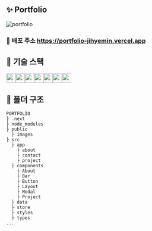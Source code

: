 ## ✨ Portfolio

![portfolio](https://github.com/user-attachments/assets/f835fa67-89d2-4f63-83b5-4f846f99c435)

### 🔗 배포 주소 https://portfolio-jihyemin.vercel.app

## 🔨 기술 스택

<img src="https://img.shields.io/badge/next.js-000000?style=flat-square&logo=next.js&logoColor=white" height="25"/><img src="https://img.shields.io/badge/react-61DAFB?style=flat-square&logo=react&logoColor=black" height="25"/><img src="https://img.shields.io/badge/typescript-3178C6?style=flat-square&logo=typeScript&logoColor=white" height="25"/><img src="https://img.shields.io/badge/sass-CC6699?style=flat-square&logo=sass&logoColor=white" height="25"/><img src="https://img.shields.io/badge/zustand-FA7D19?style=flat-square&logoColor=white" height="25"/><img src="https://img.shields.io/badge/react icons-6CB86A?style=flat-square&logoColor=white" height="25"/><img src="https://img.shields.io/badge/react simple typewriter-9266CC?style=flat-square&logoColor=white" height="25"/>

## 📝 폴더 구조

```
PORTFOLIO
├ .next
├ node_modules
├ public
  ├ images
├ src
  ├ app
    ├ about
    ├ contact
    ├ project
  ├ components
    ├ About
    ├ Bar
    ├ Button
    ├ Layout
    ├ Modal
    ├ Project
  ├ data
  ├ store
  ├ styles
  ├ types
...
```
